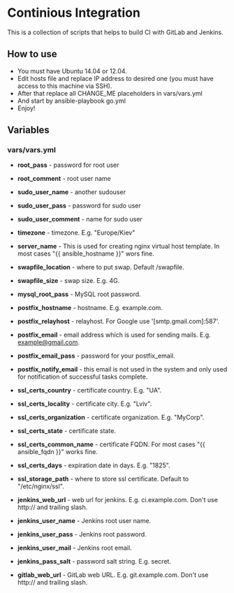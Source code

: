 # Continious Integration
This is a collection of scripts that helps to build CI with GitLab and Jenkins.

## How to use
- You must have Ubuntu 14.04 or 12.04.
- Edit hosts file and replace IP address to desired one (you must have access to this machine via SSH).
- After that replace all CHANGE_ME placeholders in vars/vars.yml
- And start by ansible-playbook go.yml
- Enjoy!

## Variables
### vars/vars.yml
- **root_pass** - password for root user
- **root_comment** - root user name
- **sudo_user_name** - another sudouser
- **sudo_user_pass** - password for sudo user
- **sudo_user_comment** - name for sudo user

- **timezone** - timezone. E.g. "Europe/Kiev"

- **server_name** - This is used for creating nginx virtual host template. In most cases "{{ ansible_hostname }}" wors fine.

- **swapfile_location** - where to put swap. Default /swapfile.
- **swapfile_size** - swap size. E.g. 4G.

- **mysql_root_pass** - MySQL root password.

- **postfix_hostname** - hostname. E.g. example.com.
- **postfix_relayhost** - relayhost. For Google use '[smtp.gmail.com]:587'.
- **postfix_email** - email address which is used for sending mails. E.g. example@gmail.com.
- **postfix_email_pass** - password for your postfix_email.
- **postfix_notify_email** - this email is not used in the system and only used for notification of successful tasks complete.

- **ssl_certs_country** - certificate country. E.g. "UA".
- **ssl_certs_locality** - certificate city. E.g. "Lviv".
- **ssl_certs_organization** - certificate organization. E.g. "MyCorp".
- **ssl_certs_state** - certificate state.
- **ssl_certs_common_name** - certificate FQDN. For most cases "{{ ansible_fqdn }}" works fine.
- **ssl_certs_days** - expiration date in days. E.g. "1825".
- **ssl_storage_path** - where to store ssl certificate. Default to "/etc/nginx/ssl".

- **jenkins_web_url** - web url for jenkins. E.g. ci.example.com. Don't use http:// and trailing slash.
- **jenkins_user_name** - Jenkins root user name.
- **jenkins_user_pass** - Jenkins root password.
- **jenkins_user_mail** - Jenkins root email.
- **jenkins_pass_salt** - password salt string. E.g. secret.

- **gitlab_web_url** - GitLab web URL. E.g. git.example.com. Don't use http:// and trailing slash.

